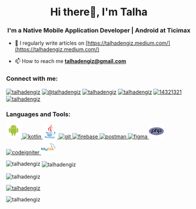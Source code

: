 <h1 align="center">Hi there👋, I'm Talha</h1>
<h3 align="center">I'm a Native Mobile Application Developer | Android at Ticimax</h3>

<!--<p align="left"> <a href="https://twitter.com/talhadengiz" target="blank"><img src="https://img.shields.io/twitter/follow/talhadengiz?logo=twitter&style=for-the-badge" alt="talhadengiz" /></a> </p>-->

- 📝 I regularly write articles on [https://talhadengiz.medium.com/](https://talhadengiz.medium.com/)

- 📫 How to reach me **talhadengiz@gmail.com**

<!--### Blogs posts-->
<!-- BLOG-POST-LIST:START -->
<!-- BLOG-POST-LIST:END -->

<h3 align="left">Connect with me:</h3>
<p align="left">
<a href="https://linkedin.com/in/talhadengiz" target="blank"><img align="center" src="https://raw.githubusercontent.com/rahuldkjain/github-profile-readme-generator/master/src/images/icons/Social/linked-in-alt.svg" alt="talhadengiz" height="30" width="40" /></a>
<a href="https://medium.com/@talhadengiz" target="blank"><img align="center" src="https://raw.githubusercontent.com/rahuldkjain/github-profile-readme-generator/master/src/images/icons/Social/medium.svg" alt="@talhadengiz" height="30" width="40" /></a>
<a href="https://www.hackerrank.com/talhadengiz" target="blank"><img align="center" src="https://raw.githubusercontent.com/rahuldkjain/github-profile-readme-generator/master/src/images/icons/Social/hackerrank.svg" alt="talhadengiz" height="30" width="40" /></a>
<a href="https://www.leetcode.com/talhadengiz" target="blank"><img align="center" src="https://raw.githubusercontent.com/rahuldkjain/github-profile-readme-generator/master/src/images/icons/Social/leet-code.svg" alt="talhadengiz" height="30" width="40" /></a>
  <a href="https://stackoverflow.com/users/14321321" target="blank"><img align="center" src="https://raw.githubusercontent.com/rahuldkjain/github-profile-readme-generator/master/src/images/icons/Social/stack-overflow.svg" alt="14321321" height="30" width="40" /></a>
<a href="https://twitter.com/talhadengiz" target="blank"><img align="center" src="https://raw.githubusercontent.com/rahuldkjain/github-profile-readme-generator/master/src/images/icons/Social/twitter.svg" alt="talhadengiz" height="30" width="40" /></a>
</p>

<h3 align="left">Languages and Tools:</h3>
<p align="left">
  <a href="https://developer.android.com" target="_blank">
    <img src="https://raw.githubusercontent.com/devicons/devicon/master/icons/android/android-original-wordmark.svg" alt="android" width="40" height="40" />
  </a>
  <a href="https://kotlinlang.org" target="_blank">
    <img src="https://www.vectorlogo.zone/logos/kotlinlang/kotlinlang-icon.svg" alt="kotlin" width="40" height="40" />
  </a>
  <a href="https://www.java.com" target="_blank">
    <img src="https://raw.githubusercontent.com/devicons/devicon/master/icons/java/java-original.svg" alt="java" width="40" height="40" />
  </a>
  <a href="https://git-scm.com/" target="_blank">
    <img src="https://www.vectorlogo.zone/logos/git-scm/git-scm-icon.svg" alt="git" width="40" height="40" />
  </a>
  <a href="https://firebase.google.com/" target="_blank">
    <img src="https://www.vectorlogo.zone/logos/firebase/firebase-icon.svg" alt="firebase" width="40" height="40" />
  </a>
  <a href="https://postman.com" target="_blank">
    <img src="https://www.vectorlogo.zone/logos/getpostman/getpostman-icon.svg" alt="postman" width="40" height="40" />
  </a>
  <a href="https://www.figma.com/" target="_blank">
    <img src="https://www.vectorlogo.zone/logos/figma/figma-icon.svg" alt="figma" width="40" height="40" />
  </a>
  <!--<a href="https://getbootstrap.com" target="_blank"><img src="https://raw.githubusercontent.com/devicons/devicon/master/icons/bootstrap/bootstrap-plain-wordmark.svg" alt="bootstrap" width="40" height="40"/></a>-->
  <a href="https://www.php.net" target="_blank">
    <img src="https://raw.githubusercontent.com/devicons/devicon/master/icons/php/php-original.svg" alt="php" width="40" height="40" />
  </a>
  <a href="https://codeigniter.com" target="_blank">
    <img src="https://cdn.worldvectorlogo.com/logos/codeigniter.svg" alt="codeigniter" width="40" height="40" />
  </a>
  <a href="https://www.mysql.com/" target="_blank">
    <img src="https://raw.githubusercontent.com/devicons/devicon/master/icons/mysql/mysql-original-wordmark.svg" alt="mysql" width="40" height="40" />
  </a>
  <!-- <a href="https://www.sqlite.org/" target="_blank"><img src="https://www.vectorlogo.zone/logos/sqlite/sqlite-icon.svg" alt="sqlite" width="40" height="40" /></a>-->
</p>

<p><img align="left" src="https://github-readme-stats.vercel.app/api/top-langs?username=talhadengiz&show_icons=true&locale=en&layout=compact" alt="talhadengiz" /></p>

<p>&nbsp;<img align="center" src="https://github-readme-stats.vercel.app/api?username=talhadengiz&show_icons=true&locale=en" alt="talhadengiz" /></p>

<p><img align="center" src="https://github-readme-streak-stats.herokuapp.com/?user=talhadengiz&" alt="talhadengiz" /></p>

<p align="left"> <a href="https://github.com/ryo-ma/github-profile-trophy"><img src="https://github-profile-trophy.vercel.app/?username=talhadengiz" alt="talhadengiz" /></a> </p>

<p align="left"> <img src="https://komarev.com/ghpvc/?username=talhadengiz&label=Profile%20views&color=0e75b6&style=flat" alt="talhadengiz" /> </p>
